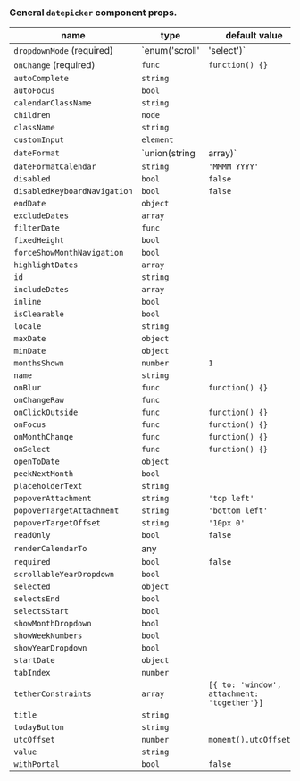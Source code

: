 ### General `datepicker` component props.

| name  | type  | default value  | description  |
|---|---|---|---|
| `dropdownMode` (required)  | `enum('scroll'|'select')`  |  `'scroll'` |   |
| `onChange` (required)  |`func`   |`function() {}`   |   |
| `autoComplete`  | `string`  |   |   |
| `autoFocus` | `bool`  |   |   |
| `calendarClassName`  | `string`  |   |   |
| `children`  | `node`  |   |   |
| `className`  | `string`  |   |   |
| `customInput`  |`element`   |   |   |
| `dateFormat`  | `union(string|array)`  | `'L'`  |   |
|`dateFormatCalendar`   | `string`  | `'MMMM YYYY'`  |   |
| `disabled`  | `bool`  | `false`  |   |
|`disabledKeyboardNavigation`   | `bool`  | `false`  |   |
| `endDate`  |`object`   |   |   |
|`excludeDates`   | `array`  |   |   |
| `filterDate`  |`func`   |   |   |
| `fixedHeight`  |`bool`   |   |   |
| `forceShowMonthNavigation`  | `bool`  |   |   |
|`highlightDates`   | `array`  |   |   |
| `id`  | `string`  |   |   |
| `includeDates`  |`array`   |   |   |
|`inline`   |`bool`   |   |   |
|`isClearable`   |`bool`   |   |   |
| `locale`  |`string`   |   |   |
|`maxDate`   |`object`   |   |   |
| `minDate`  | `object`  |   |   |
|`monthsShown`   | `number`  | `1`  |   |
| `name`  | `string`  |   |   |
| `onBlur`  |`func`   |`function() {}`   |   |
|`onChangeRaw`   | `func`  |   |   |
| `onClickOutside`  |`func`   |  `function() {}` |   |
|`onFocus`   | `func`  | `function() {}`  |   |
| `onMonthChange`  |`func`   |`function() {}`   |   |
|`onSelect`   |`func`   |`function() {}`   |   |
| `openToDate`  |`object`   |   |   |
| `peekNextMonth`  | `bool`  |   |   |
|`placeholderText`   | `string`  |   |   |
| `popoverAttachment`  |`string`   | `'top left'`  |   |
|`popoverTargetAttachment`   |`string`   |`'bottom left'`   |   |
| `popoverTargetOffset`   | `string`  |`'10px 0'`   |   |
|`readOnly`   |`bool`   | `false`  |   |
| `renderCalendarTo`  | any |   |   |
|`required`   |`bool`   | `false`  |   |
| `scrollableYearDropdown`  | `bool`  |   |   |
|`selected`   | `object`  |   |   |
|`selectsEnd`   | `bool`  |   |   |
| `selectsStart`  |`bool`   |   |   |
| `showMonthDropdown`  | `bool`  |   |   |
| `showWeekNumbers`  |`bool`   |   |   |
|`showYearDropdown`   |`bool`   |   |   |
|`startDate`   |`object`   |   |   |
|`tabIndex`   |`number`   |   |   |
| `tetherConstraints`  |`array`   | `[{ to: 'window', attachment: 'together'}]`  |   |
| `title`  |`string`   |   |   |
| `todayButton`  | `string`  |   |   |
|`utcOffset`   | `number`  |`moment().utcOffset()`   |   |
|`value`   |  `string`  |   |   |
|`withPortal`   | `bool`  |`false`   |   |
